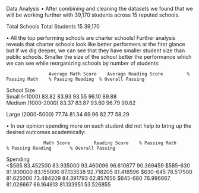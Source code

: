 Data Analysis
•	After combining and cleaning the datasets we found that we will be working further with 39,170 students across 15 reputed schools.

Total Schools 	Total Students
    15	            39,170

•	All the top performing schools are charter schools! Further analysis reveals that charter schools look like better performers at the first glance but if we dig deeper, we can see that they have smaller student size than public schools. Smaller the size of the school better the performance which we can see while reorganizing schools by number of students:

	                Average Math Score	  Average Reading Score     	% Passing Math	  % Passing Reading	 % Overall Passing
School Size					
Small (<1000)        83.82	             83.93	                       93.55	               96.10              89.88	                                                                  
Medium (1000-2000)	 83.37	             83.87	                       93.60	               96.79	            90.62

Large (2000-5000)	   77.74	             81.34	                       69.96	               82.77	            58.29


•	In our opinion spending more on each student did not help to bring up the desired outcomes academically:


	              Math Score	     Reading Score	  % Passing Math         % Passing Reading       % Overall Passing
Spending					
<$585	           83.452500	     83.935000	         93.460096	             96.610877	            90.369459
$585-630	       81.900000	     83.155000	         87.133538	             92.718205	            81.418596
$630-645	       78.517500	     81.625000	         73.484209	             84.391793	            62.857656
$645-680	       76.996667	     81.026667	         66.164813	             81.133951	            53.526855





